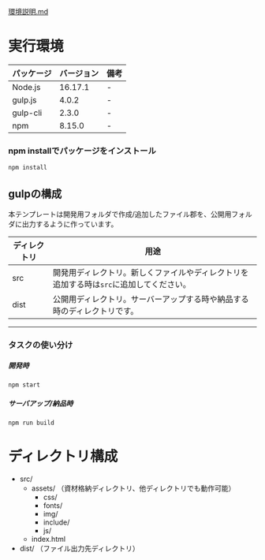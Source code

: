 [環境説明.md](環境説明.md)

# 実行環境
| パッケージ | バージョン | 備考 |
| ---- | ---- | ---- |
|  Node.js  |  16.17.1  | - |
|  gulp.js  |  4.0.2  |  -  |
|  gulp-cli  |  2.3.0  |  -  |
|  npm  |  8.15.0  |  -  |

### npm installでパッケージをインストール
```
npm install
```

## gulpの構成
本テンプレートは開発用フォルダで作成/追加したファイル郡を、公開用フォルダに出力するように作っています。  

|ディレクトリ|用途|
|-----|-----|
|src|開発用ディレクトリ。新しくファイルやディレクトリを追加する時は`src`に追加してください。|,
|dist|公開用ディレクトリ。サーバーアップする時や納品する時のディレクトリです。

---

### タスクの使い分け

##### 開発時
```
npm start
```

##### サーバアップ/納品時
```
npm run build
```

# ディレクトリ構成

- src/
  -  assets/ （資材格納ディレクトリ、他ディレクトリでも動作可能）
     -  css/
     -  fonts/
     -  img/
     -  include/
     -  js/ 
  - index.html
- dist/ （ファイル出力先ディレクトリ）